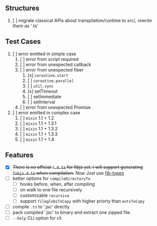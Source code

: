## Structures

1. [ ] migrate classical APIs about transpilation/runtime to src/*, rewrite them as '*.ts'

## Test Cases

1. [ ] error emitted in simple case
    1. [ ] error from script required
    1. [ ] error from unexpected callback
    1. [ ] error from unexpected fiber
        1. [x] `coroutine.start`
        1. [ ] `coroutine.parallel`
        1. [ ] `util.sync`
        1. [x] setTimeout
        1. [ ] setImmediate
        1. [ ] setInterval
    1. [ ] error from unexpected Promise
1. [ ] error emitted in complex case
    1. [ ] `mixin` 1.1 + 1.2
    1. [ ] `mixin` 1.1 + 1.3.1
    1. [ ] `mixin` 1.1 + 1.3.2
    1. [ ] `mixin` 1.1 + 1.3.3
    1. [ ] `mixin` 1.1 + 1.4

## Features

- [x] <del>There is no official `*.d.ts` for fibjs yet. I will support generating `fibjs.d.ts` when compilation.</del>  Now Just use [fib-types](https://github.com/fibjs/fib-types)
- [ ] better options for `compileDirectoryTo`
    - [ ] hooks before, when, after compiling
    - [ ] on walk to one file recursively
    - [ ] customizable `recursive`
    - [ ] support `fileglobsToCopy` with higher priorty than `extsToCopy`
- [ ] compile `.ts` to '.jsc' directly
- [ ] pack compiled '.jsc' to binary and extract one zipped file.
- [ ] `--help` CLI option for cli

